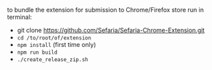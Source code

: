 to bundle the extension for submission to Chrome/Firefox store run in terminal:

- git clone https://github.com/Sefaria/Sefaria-Chrome-Extension.git
- `cd /to/root/of/extension`
- `npm install` (first time only)
- `npm run build`
- `./create_release_zip.sh`
